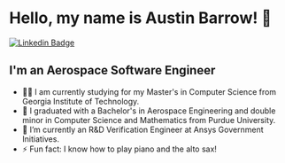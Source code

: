# Hello, my name is Austin Barrow! 👋

[![Linkedin Badge](https://img.shields.io/badge/-LinkedIn-0e76a8?style=flat-square&logo=Linkedin&logoColor=white)](https://www.linkedin.com/in/austin-barrow/)

## I'm an Aerospace Software Engineer

- 🧑‍🏫 I am currently studying for my Master's in Computer Science from Georgia Institute of Technology.
- 🚀 I graduated with a Bachelor's in Aerospace Engineering and double minor in Computer Science and Mathematics from
  Purdue University.
- 👷 I’m currently an R&D Verification Engineer at Ansys Government Initiatives.
- ⚡ Fun fact: I know how to play piano and the alto sax!

<!-- ### Languages and Tools

- Matlab, Python, Java, C, Javascript, HTML, CSS, React, Perl

---

<details>
  <summary>:zap: GitHub Stats</summary>

  <img align="left" alt="austinjbarrow2000's GitHub Stats" src="https://github-readme-stats.vercel.app/api?username=austinjbarrow2000&show_icons=true&hide_border=false&title_color=ff652f&icon_color=FFE400&bg_color=09131B&text_color=ffffff&border_color=0c1a25" />

</details> -->
